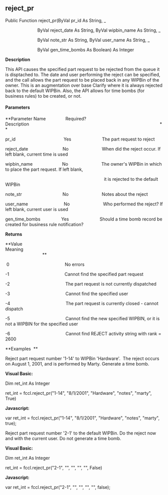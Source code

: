 reject_pr
---------

Public Function reject_pr(ByVal pr_id As String, _

                          ByVal reject_date As String, ByVal wipbin_name As String, _

                          ByVal note_str As String, ByVal user_name As String, _

                          ByVal gen_time_bombs As Boolean) As Integer

**Description**

This API causes the specified part request to be rejected from the queue it is disptached to. The date and user performing the reject can be specified, and the call allows the part request to be placed back in any WIPBin of the owner. This is an augmentation over base Clarify where it is always rejected back to the default WIPBin. Also, the API allows for time bombs (for business rules) to be created, or not.

#### Parameters
**Parameter Name                Required?             Description                                                                                                          **

pr_id                                       Yes                         The part request to reject

reject_date                            No                           When did the reject occur. If left blank, current time is used

wipbin_name                        No                           The owner's WIPBin in which to place the part request. If left blank,

                                                                                it is rejected to the default WIPBin

note_str                                 No                           Notes about the reject

user_name                             No                           Who performed the reject? If left blank, current user is used

gen_time_bombs                 Yes                         Should a time bomb record be created for business rule notification?

**Returns**

**Value                                     Meaning                                                                                                                                               **

 0                                             No errors

-1                                             Cannot find the specified part request

-2                                             The part request is not currently dispatched

-3                                             Cannot find the specified user

-4                                             The part request is currently closed - cannot dispatch

-5                                             Cannot find the new specified WIPBIN, or it is not a WIPBIN for the specified user

-6                                             Cannot find REJECT activity string with rank = 2600

**Examples  **

 Reject part request number '1-14' to WIPBin 'Hardware'.  The reject occurs on August 1, 2001, and is performed by Marty. Generate a time bomb.

**Visual Basic:**

Dim ret_int As Integer

ret_int = fccl.reject_pr("1-14", "8/1/2001", "Hardware", "notes", "marty", True)

**Javascript:**

var ret_int = fccl.reject_pr("1-14", "8/1/2001", "Hardware", "notes", "marty", true);

 Reject part request number '2-1' to the default WIPBin. Do the reject now and with the current user. Do not generate a time bomb.

**Visual Basic:**

Dim ret_int As Integer

ret_int = fccl.reject_pr("2-1", "", "", "", "", False)

**Javascript:**

var ret_int = fccl.reject_pr("2-1", "", "", "", "", false);